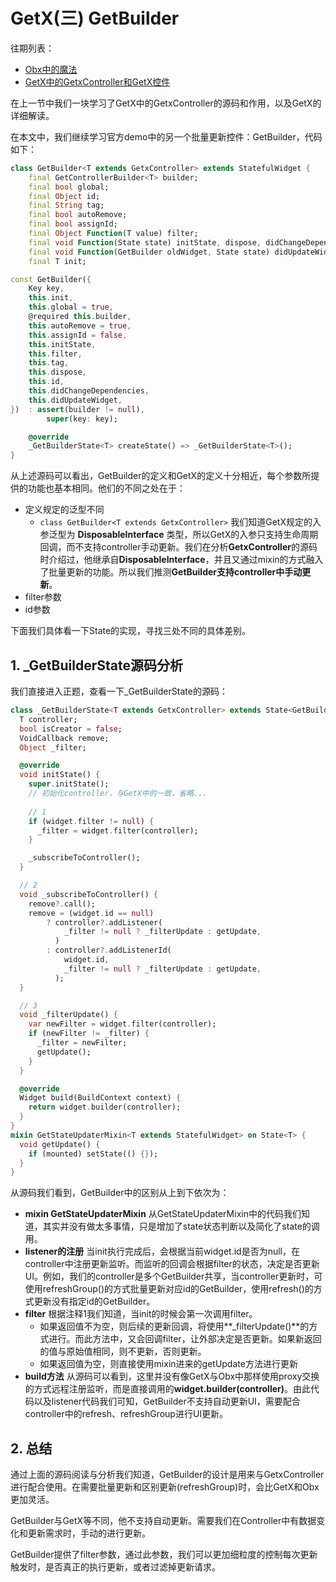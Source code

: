 # GetX(三) GetBuilder
往期列表：
* [Obx中的魔法](https://juejin.cn/post/6934628323712892941/)
* [GetX中的GetxController和GetX控件](https://juejin.cn/post/6935418081372012581/)

在上一节中我们一块学习了GetX中的GetxController的源码和作用，以及GetX的详细解读。

在本文中，我们继续学习官方demo中的另一个批量更新控件：GetBuilder，代码如下：
```dart
class GetBuilder<T extends GetxController> extends StatefulWidget {
    final GetControllerBuilder<T> builder;
    final bool global;
    final Object id;
    final String tag;
    final bool autoRemove;
    final bool assignId;
    final Object Function(T value) filter;
    final void Function(State state) initState, dispose, didChangeDependencies;
    final void Function(GetBuilder oldWidget, State state) didUpdateWidget;
    final T init;

const GetBuilder({
    Key key,
    this.init,
    this.global = true,
    @required this.builder,
    this.autoRemove = true,
    this.assignId = false,
    this.initState,
    this.filter,
    this.tag,
    this.dispose,
    this.id,
    this.didChangeDependencies,
    this.didUpdateWidget,
})  : assert(builder != null),
        super(key: key);

    @override
    _GetBuilderState<T> createState() => _GetBuilderState<T>();
}
```

从上述源码可以看出，GetBuilder的定义和GetX的定义十分相近，每个参数所提供的功能也基本相同。他们的不同之处在于：
* 定义规定的泛型不同
    * `class GetBuilder<T extends GetxController>` 我们知道GetX规定的入参泛型为 **DisposableInterface** 类型，所以GetX的入参只支持生命周期回调，而不支持controller手动更新。我们在分析**GetxController**的源码时介绍过，他继承自**DisposableInterface**，并且又通过mixin的方式融入了批量更新的功能。所以我们推测**GetBuilder支持controller中手动更新**。
* filter参数
* id参数

下面我们具体看一下State的实现，寻找三处不同的具体差别。

## 1. _GetBuilderState源码分析
我们直接进入正题，查看一下_GetBuilderState的源码：
```dart
class _GetBuilderState<T extends GetxController> extends State<GetBuilder<T>> with GetStateUpdaterMixin {
  T controller;
  bool isCreator = false;
  VoidCallback remove;
  Object _filter;

  @override
  void initState() {
    super.initState();
    // 初始化controller，与GetX中的一致，省略...
    
    // 1
    if (widget.filter != null) {
      _filter = widget.filter(controller);
    }

    _subscribeToController();
  }

  // 2
  void _subscribeToController() {
    remove?.call();
    remove = (widget.id == null)
        ? controller?.addListener(
            _filter != null ? _filterUpdate : getUpdate,
          )
        : controller?.addListenerId(
            widget.id,
            _filter != null ? _filterUpdate : getUpdate,
          );
  }

  // 3
  void _filterUpdate() {
    var newFilter = widget.filter(controller);
    if (newFilter != _filter) {
      _filter = newFilter;
      getUpdate();
    }
  }

  @override
  Widget build(BuildContext context) {
    return widget.builder(controller);
  }
}
mixin GetStateUpdaterMixin<T extends StatefulWidget> on State<T> {
  void getUpdate() {
    if (mounted) setState(() {});
  }
}
```
从源码我们看到，GetBuilder中的区别从上到下依次为：
* **mixin GetStateUpdaterMixin** 从GetStateUpdaterMixin中的代码我们知道，其实并没有做太多事情，只是增加了state状态判断以及简化了state的调用。
* **listener的注册** 当init执行完成后，会根据当前widget.id是否为null，在controller中注册更新监听。而监听的回调会根据filter的状态，决定是否更新UI。例如，我们的controller是多个GetBuilder共享，当controller更新时，可使用refreshGroup()的方式批量更新对应id的GetBuilder，使用refresh()的方式更新没有指定id的GetBuilder。
* **filter** 根据注释1我们知道，当init的时候会第一次调用filter。
    * 如果返回值不为空，则后续的更新回调，将使用**_filterUpdate()**的方式进行。而此方法中，又会回调filter，让外部决定是否更新。如果新返回的值与原始值相同，则不更新，否则更新。
    * 如果返回值为空，则直接使用mixin进来的getUpdate方法进行更新
* **build方法** 从源码可以看到，这里并没有像GetX与Obx中那样使用proxy交换的方式远程注册监听，而是直接调用的**widget.builder(controller)**。由此代码以及listener代码我们可知，GetBuilder不支持自动更新UI，需要配合controller中的refresh、refreshGroup进行UI更新。

## 2. 总结
通过上面的源码阅读与分析我们知道，GetBuilder的设计是用来与GetxController进行配合使用。在需要批量更新和区别更新(refreshGroup)时，会比GetX和Obx更加灵活。

GetBuilder与GetX等不同，他不支持自动更新。需要我们在Controller中有数据变化和更新需求时，手动的进行更新。

GetBuilder提供了filter参数，通过此参数，我们可以更加细粒度的控制每次更新触发时，是否真正的执行更新，或者过滤掉更新请求。